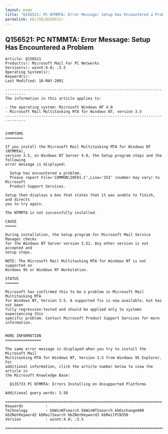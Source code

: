 ```yaml
---
layout: page
title: "Q156521: PC NTMMTA: Error Message: Setup Has Encountered a Problem"
permalink: kb/156/Q156521/
---
```


## Q156521: PC NTMMTA: Error Message: Setup Has Encountered a Problem

	Article: Q156521
	Product(s): Microsoft Mail For PC Networks
	Version(s): winnt:4.0; :3.5
	Operating System(s): 
	Keyword(s): 
	Last Modified: 18-MAY-2001
	
	-------------------------------------------------------------------------------
	The information in this article applies to:
	
	- the operating system: Microsoft Windows NT 4.0 
	- Microsoft Mail Multitasking MTA for Windows NT, version 3.5 
	-------------------------------------------------------------------------------
	
	
	SYMPTOMS
	========
	
	If you install the Microsoft Mail Multitasking MTA for Windows NT (NTMMTA),
	version 3.5, on Windows NT Server 4.0, the Setup program stops and the following
	error message is displayed:
	
	  Setup has encountered a problem.
	  Please report File='COMMON\INF01.C',Line='253' (number may vary) to Microsoft
	  Product Support Services.
	
	Setup then displays a box that states that it was unable to finish, and directs
	you to try again.
	
	The NTMMTA is not successfully installed.
	
	CAUSE
	=====
	
	During installation, the Setup program for Microsoft Mail Service Manager checks
	for the Windows NT Server version 3.51. Any other version is not accepted and
	Setup stops.
	
	NOTE: The Microsoft Mail Multitasking MTA for Windows NT is not supported on
	Windows 95 or Windows NT Workstation.
	
	STATUS
	======
	
	Microsoft has confirmed this to be a problem in Microsoft Mail Multitasking MTA
	for Windows NT, Version 3.5. A supported fix is now available, but has not been
	fully regression-tested and should be applied only to systems experiencing this
	specific problem. Contact Microsoft Product Support Services for more
	information.
	
	
	MORE INFORMATION
	================
	
	The same error message is displayed when you try to install the Microsoft Mail
	Multitasking MTA for Windows NT, Version 3.5 from Windows 95 Explorer. For
	additional information, click the article number below to view the article in
	the Microsoft Knowledge Base:
	
	  Q135733 PC NTMMTA: Errors Installing on Unsupported Platforms
	
	Additional query words: 3.50
	
	======================================================================
	Keywords          :  
	Technology        : kbWinNTsearch kbWinNTSsearch kbExchange400 kbZNotKeyword2 kbMailSearch kbZNotKeyword3 kbMailPCN350
	Version           : winnt:4.0; :3.5
	
	=============================================================================
	
